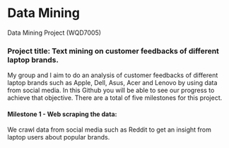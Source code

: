 # Data Mining
Data Mining Project (WQD7005)

### Project title: Text mining on customer feedbacks of different laptop brands.

My group and I aim to do an analysis of customer feedbacks of different laptop brands such as Apple, Dell, Asus, Acer and Lenovo by using data from social media. In this Github you will be able to see our progress to achieve that objective. There are a total of five milestones for this project.

#### Milestone 1 - Web scraping the data:

We crawl data from social media such as Reddit to get an insight from laptop users about popular brands.
